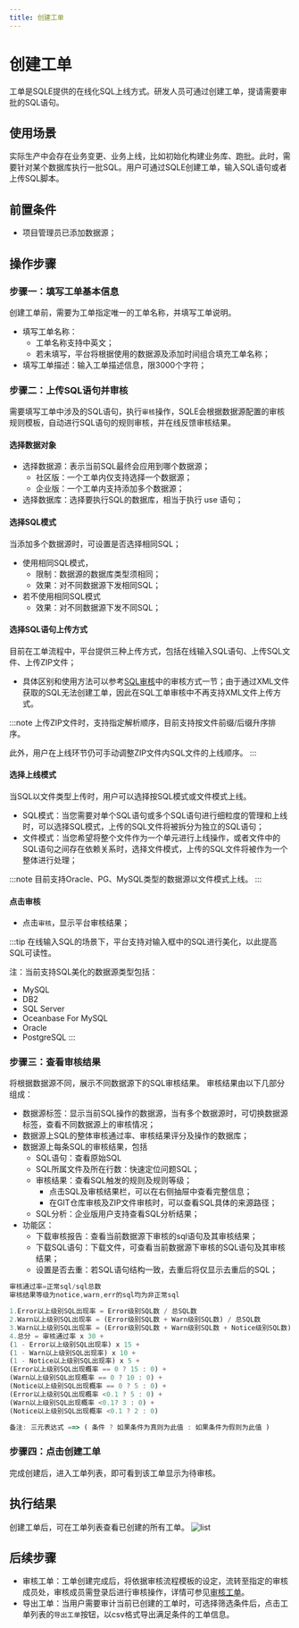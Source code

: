 ```yaml
---
title: 创建工单
---
```


# 创建工单
工单是SQLE提供的在线化SQL上线方式。研发人员可通过创建工单，提请需要审批的SQL语句。

## 使用场景
实际生产中会存在业务变更、业务上线，比如初始化构建业务库、跑批。此时，需要针对某个数据库执行一批SQL。用户可通过SQLE创建工单，输入SQL语句或者上传SQL脚本。

## 前置条件
* 项目管理员已添加数据源；

## 操作步骤
### 步骤一：填写工单基本信息
创建工单前，需要为工单指定唯一的工单名称，并填写工单说明。

* 填写工单名称：
    * 工单名称支持中英文；
    * 若未填写，平台将根据使用的数据源及添加时间组合填充工单名称；
* 填写工单描述：输入工单描述信息，限3000个字符；

### 步骤二：上传SQL语句并审核
需要填写工单中涉及的SQL语句，执行`审核`操作，SQLE会根据数据源配置的审核规则模板，自动进行SQL语句的规则审核，并在线反馈审核结果。
#### 选择数据对象
* 选择数据源：表示当前SQL最终会应用到哪个数据源；
  * 社区版：一个工单内仅支持选择一个数据源；
  * 企业版：一个工单内支持添加多个数据源；
* 选择数据库：选择要执行SQL的数据库，相当于执行 use 语句；
#### 选择SQL模式
当添加多个数据源时，可设置是否选择相同SQL；
  * 使用相同SQL模式，
      * 限制：数据源的数据库类型须相同；
      * 效果：对不同数据源下发相同SQL；
  * 若不使用相同SQL模式
      * 效果：对不同数据源下发不同SQL；
#### 选择SQL语句上传方式
目前在工单流程中，平台提供三种上传方式，包括在线输入SQL语句、上传SQL文件、上传ZIP文件；
* 具体区别和使用方法可以参考[SQL审核](../quick_audit.md)中的审核方式一节；由于通过XML文件获取的SQL无法创建工单，因此在SQL工单审核中不再支持XML文件上传方式。

:::note
上传ZIP文件时，支持指定解析顺序，目前支持按文件前缀/后缀升序排序。

此外，用户在上线环节仍可手动调整ZIP文件内SQL文件的上线顺序。
:::

#### 选择上线模式
当SQL以文件类型上传时，用户可以选择按SQL模式或文件模式上线。
* SQL模式：当您需要对单个SQL语句或多个SQL语句进行细粒度的管理和上线时，可以选择SQL模式，上传的SQL文件将被拆分为独立的SQL语句；
* 文件模式：当您希望将整个文件作为一个单元进行上线操作，或者文件中的SQL语句之间存在依赖关系时，选择文件模式，上传的SQL文件将被作为一个整体进行处理；

:::note
目前支持Oracle、PG、MySQL类型的数据源以文件模式上线。
:::
#### 点击审核
* 点击`审核`，显示平台审核结果；

:::tip
在线输入SQL的场景下，平台支持对输入框中的SQL进行美化，以此提高SQL可读性。

注：当前支持SQL美化的数据源类型包括：
* MySQL
* DB2
* SQL Server
* Oceanbase For MySQL
* Oracle
* PostgreSQL
:::


### 步骤三：查看审核结果

将根据数据源不同，展示不同数据源下的SQL审核结果。
审核结果由以下几部分组成：

* 数据源标签：显示当前SQL操作的数据源，当有多个数据源时，可切换数据源标签，查看不同数据源上的审核情况；
* 数据源上SQL的整体审核通过率、审核结果评分及操作的数据库；
* 数据源上每条SQL的审核结果，包括
  * SQL语句：查看原始SQL
  * SQL所属文件及所在行数：快速定位问题SQL；
  * 审核结果：查看SQL触发的规则及规则等级；
    * 点击SQL及审核结果栏，可以在右侧抽屉中查看完整信息；
    * 在GIT仓库审核及ZIP文件审核时，可以查看SQL具体的来源路径；
  * SQL分析：企业版用户支持查看SQL分析结果；
* 功能区：
    * 下载审核报告：查看当前数据源下审核的sql语句及其审核结果；
    * 下载SQL语句：下载文件，可查看当前数据源下审核的SQL语句及其审核结果；
    * 设置是否去重：若SQL语句结构一致，去重后将仅显示去重后的SQL；

```jsx title="审核通过率计算方式"
审核通过率=正常sql/sql总数
审核结果等级为notice,warn,err的sql均为非正常sql
```

```jsx title="审核结果评分计算方式"
1.Error以上级别SQL出现率 = Error级别SQL数 / 总SQL数
2.Warn以上级别SQL出现率 = (Error级别SQL数 + Warn级别SQL数) / 总SQL数
3.Warn以上级别SQL出现率 = (Error级别SQL数 + Warn级别SQL数 + Notice级别SQL数) / 总SQL数
4.总分 = 审核通过率 x 30 +
(1 - Error以上级别SQL出现率) x 15 +
(1 - Warn以上级别SQL出现率) x 10 +
(1 - Notice以上级别SQL出现率) x 5 +
(Error以上级别SQL出现概率 == 0 ? 15 : 0) +
(Warn以上级别SQL出现概率 == 0 ? 10 : 0) +
(Notice以上级别SQL出现概率 == 0 ? 5 : 0) +
(Error以上级别SQL出现概率 <0.1 ? 5 : 0) +
(Warn以上级别SQL出现概率 <0.1? 3 : 0) +
(Notice以上级别SQL出现概率 <0.1 ? 2 : 0)

备注: 三元表达式 ==> ( 条件 ? 如果条件为真则为此值 : 如果条件为假则为此值 )
```

### 步骤四：点击创建工单
完成创建后，进入工单列表，即可看到该工单显示为待审核。

## 执行结果
创建工单后，可在工单列表查看已创建的所有工单。
![list](img/list.png)

## 后续步骤
* 审核工单：工单创建完成后，将依据审核流程模板的设定，流转至指定的审核成员处，审核成员需登录后进行审核操作，详情可参见[审核工单](audit-workflow.md)。
* 导出工单：当用户需要审计当前已创建的工单时，可选择筛选条件后，点击工单列表的`导出工单`按钮，以csv格式导出满足条件的工单信息。


